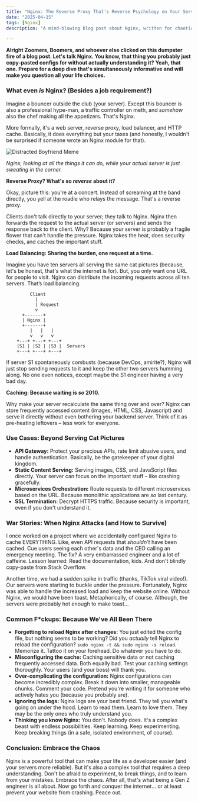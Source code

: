 ```yaml
---
title: "Nginx: The Reverse Proxy That's Reverse Psychology on Your Server (💀🙏)"
date: "2025-04-15"
tags: [Nginx]
description: "A mind-blowing blog post about Nginx, written for chaotic Gen Z engineers. Prepare to have your mind blown... or at least mildly inconvenienced."

---
```


**Alright Zoomers, Boomers, and whoever else clicked on this dumpster fire of a blog post. Let's talk Nginx. You know, that thing you probably just copy-pasted configs for without actually understanding it? Yeah, that one. Prepare for a deep dive that's simultaneously informative and will make you question all your life choices.**

### What even *is* Nginx? (Besides a job requirement?)

Imagine a bouncer outside the club (your server). Except this bouncer is also a professional hype-man, a traffic controller on meth, and *somehow* also the chef making all the appetizers. That's Nginx.

More formally, it's a web server, reverse proxy, load balancer, and HTTP cache. Basically, it does everything but your taxes (and honestly, I wouldn't be surprised if someone wrote an Nginx module for that).

![Distracted Boyfriend Meme](https://i.imgflip.com/1o00in.jpg)

*Nginx, looking at all the things it can do, while your actual server is just sweating in the corner.*

**Reverse Proxy? What's so *reverse* about it?**

Okay, picture this: you’re at a concert. Instead of screaming at the band directly, you yell at the roadie who relays the message. That's a reverse proxy.

Clients don't talk directly to your server; they talk to Nginx. Nginx then forwards the request to the actual server (or servers) and sends the response back to the client. Why? Because your server is probably a fragile flower that can't handle the pressure. Nginx takes the heat, does security checks, and caches the important stuff.

**Load Balancing: Sharing the burden, one request at a time.**

Imagine you have ten servers all serving the same cat pictures (because, let's be honest, that's what the internet is for). But, you only want one URL for people to visit. Nginx can distribute the incoming requests across all ten servers. That’s load balancing.

```ascii
         Client
           |
           | Request
           v
      +-------+
      | Nginx |
      +-------+
         |   |   |
         v   v   v
    +---+ +---+ +---+
    |S1 | |S2 | |S3 |  Servers
    +---+ +---+ +---+
```

If server S1 spontaneously combusts (because DevOps, amirite?), Nginx will just stop sending requests to it and keep the other two servers humming along. No one even notices, except maybe the S1 engineer having a very bad day.

**Caching: Because waiting is *so* 2010.**

Why make your server recalculate the same thing over and over? Nginx can store frequently accessed content (images, HTML, CSS, Javascript) and serve it directly without even bothering your backend server. Think of it as pre-heating leftovers – less work for everyone.

### Use Cases: Beyond Serving Cat Pictures

*   **API Gateway:** Protect your precious APIs, rate limit abusive users, and handle authentication. Basically, be the gatekeeper of your digital kingdom.
*   **Static Content Serving:** Serving images, CSS, and JavaScript files directly. Your server can focus on the important stuff – like crashing gracefully.
*   **Microservices Orchestration:** Route requests to different microservices based on the URL. Because monolithic applications are *so* last century.
*   **SSL Termination:** Decrypt HTTPS traffic. Because security is important, even if you don't understand it.

### War Stories: When Nginx Attacks (and How to Survive)

I once worked on a project where we accidentally configured Nginx to cache EVERYTHING. Like, even API requests that *shouldn't* have been cached. Cue users seeing each other's data and the CEO calling an emergency meeting. The fix? A very embarrassed engineer and a lot of caffeine. Lesson learned: Read the documentation, kids. And don't blindly copy-paste from Stack Overflow.

Another time, we had a sudden spike in traffic (thanks, TikTok viral video!). Our servers were starting to buckle under the pressure. Fortunately, Nginx was able to handle the increased load and keep the website online. Without Nginx, we would have been toast. Metaphorically, of course. Although, the servers were probably hot enough to make toast…

### Common F\*ckups: Because We've All Been There

*   **Forgetting to reload Nginx after changes:** You just edited the config file, but nothing seems to be working? Did you *actually* tell Nginx to reload the configuration? `sudo nginx -t && sudo nginx -s reload`. Memorize it. Tattoo it on your forehead. Do whatever you have to do.
*   **Misconfiguring the cache:** Caching sensitive data or not caching frequently accessed data. Both equally bad. Test your caching settings thoroughly. Your users (and your boss) will thank you.
*   **Over-complicating the configuration:** Nginx configurations can become incredibly complex. Break it down into smaller, manageable chunks. Comment your code. Pretend you're writing it for someone who actively hates you (because you probably are).
*   **Ignoring the logs:** Nginx logs are your best friend. They tell you what's going on under the hood. Learn to read them. Learn to love them. They may be the only ones who truly understand you.
*   **Thinking you know Nginx:** You don't. Nobody does. It's a complex beast with endless possibilities. Keep learning. Keep experimenting. Keep breaking things (in a safe, isolated environment, of course).

### Conclusion: Embrace the Chaos

Nginx is a powerful tool that can make your life as a developer easier (and your servers more reliable). But it's also a complex tool that requires a deep understanding. Don't be afraid to experiment, to break things, and to learn from your mistakes. Embrace the chaos. After all, that's what being a Gen Z engineer is all about. Now go forth and conquer the internet… or at least prevent your website from crashing. Peace out.

